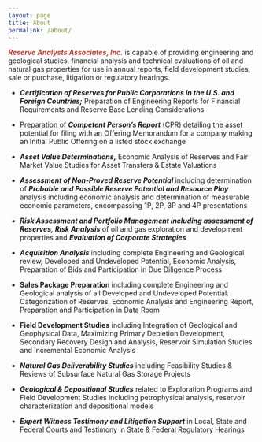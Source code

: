 ```yaml
---
layout: page
title: About
permalink: /about/
---
```

<span style="color:#c0392b">**_Reserve Analysts Associates, Inc._**</span> is capable of providing engineering and geological studies, financial analysis and technical evaluations of oil and natural gas properties for use in annual reports, field development studies, sale or purchase, litigation or regulatory hearings.

* **_Certification of Reserves for Public Corporations in the U.S. and Foreign Countries;_** Preparation of Engineering Reports for Financial Requirements and Reserve Base Lending Considerations 

* Preparation of **_Competent Person’s Report_** (CPR) detailing the asset potential for filing with an Offering Memorandum for a company making an Initial Public Offering on a listed stock exchange

* **_Asset Value Determinations,_** Economic Analysis of Reserves and Fair Market Value Studies for Asset Transfers & Estate Valuations 

* **_Assessment of Non-Proved Reserve Potential_** including determination of **_Probable and Possible Reserve Potential and Resource Play_** analysis including economic analysis and determination of measurable economic parameters, encompassing 1P, 2P, 3P and 4P presentations

* **_Risk Assessment and Portfolio Management including assessment of Reserves, Risk Analysis_** of oil and gas exploration and development properties and **_Evaluation of Corporate Strategies_** 

* **_Acquisition Analysis_** including complete Engineering and Geological review, Developed and Undeveloped Potential, Economic Analysis, Preparation of Bids and Participation in Due Diligence Process 

* **Sales Package Preparation** including complete Engineering and Geological analysis of all Developed and Undeveloped Potential. Categorization of Reserves, Economic Analysis and Engineering Report, Preparation and Participation in Data Room 

* **Field Development Studies** including Integration of Geological and Geophysical Data, Maximizing Primary Depletion Development, Secondary Recovery Design and Analysis, Reservoir Simulation Studies and Incremental Economic Analysis 

* **_Natural Gas Deliverability Studies_** including Feasibility Studies & Reviews of Subsurface Natural Gas Storage Projects 

* **_Geological & Depositional Studies_** related to Exploration Programs and Field Development Studies including petrophysical analysis, reservoir characterization and depositional models

* **_Expert Witness Testimony and Litigation Support_** in Local, State and Federal Courts and Testimony in State & Federal Regulatory Hearings 


